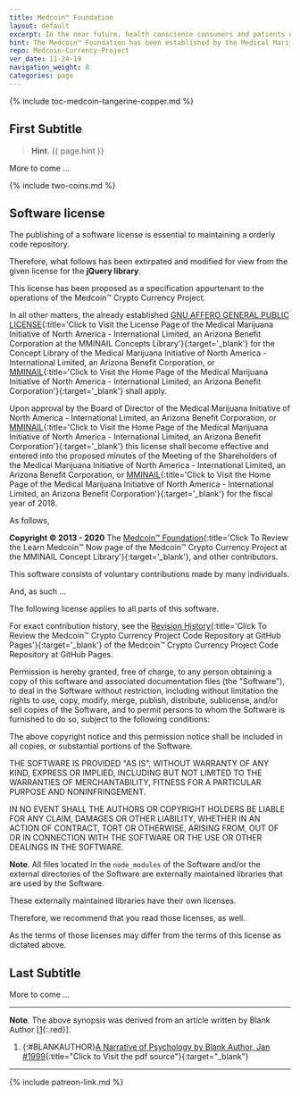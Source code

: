 ```yaml
---
title: Medcoin™ Foundation
layout: default
excerpt: In the near future, health conscience consumers and patients will be able to purchase medical devices and medical services as well as purchase Medmj or Recmj using their Medcoin™ crypto currency of choice ...
hint: The Medcoin™ Foundation has been established by the Medical Marijuana Initiative of North America - International Limited, an Arizona Benefit Corporation, for the purpose of governing the Medcoin™ Crypto Currency Project.
repo: Medcoin-Currency-Project
ver_date: 11-24-19
navigation_weight: 8
categories: page
---
```

{% include toc-medcoin-tangerine-copper.md %}

## First Subtitle

> **Hint**. {{ page.hint }}

More to come ...

{% include two-coins.md %}

## Software license

The publishing of a software license is essential to maintaining a orderly code repository.

Therefore, what follows has been extirpated and modified for view from the given license for the **jQuery library**.

This license has been proposed as a specification appurtenant to the operations of the Medcoin™ Crypto Currency Project.

In all other matters, the already established [GNU AFFERO GENERAL PUBLIC LICENSE](https://mminail.github.io/pages/license.htm){:title='Click to Visit the License Page of the Medical Marijuana Initiative of North America - International Limited, an Arizona Benefit Corporation at the MMINAIL Concepts Library'}{:target='_blank'} for the Concept Library of the Medical Marijuana Initiative of North America - International Limited, an Arizona Benefit Corporation, or [MMINAIL](https://mminail.github.io){:title='Click to Visit the Home Page of the Medical Marijuana Initiative of North America - International Limited, an Arizona Benefit Corporation'}{:target='_blank'} shall apply.

Upon approval by the Board of Director of the Medical Marijuana Initiative of North America - International Limited, an Arizona Benefit Corporation, or [MMINAIL](https://mminail.github.io){:title='Click to Visit the Home Page of the Medical Marijuana Initiative of North America - International Limited, an Arizona Benefit Corporation'}{:target='_blank'} this license shall become effective and entered into the proposed minutes of the Meeting of the Shareholders of the Medical Marijuana Initiative of North America - International Limited, an Arizona Benefit Corporation, or [MMINAIL](https://mminail.github.io){:title='Click to Visit the Home Page of the Medical Marijuana Initiative of North America - International Limited, an Arizona Benefit Corporation'}{:target='_blank'} for the fiscal year of 2018.

As follows,

**Copyright ©️ 2013 - 2020** The [Medcoin™ Foundation](https://mminail.github.io/Medcoin/Learn-Medcoin-Now.htm){:title='Click To Review the Learn Medcoin™ Now page of the Medcoin™ Crypto Currency Project at the MMINAIL Concept Library'}{:target='_blank'}, and other contributors.

This software consists of voluntary contributions made by many individuals.

And, as such ...

The following license applies to all parts of this software.

For exact contribution history, see the [Revision History](https://rwebaz.github.io/Medcoin-Crypto-Currency-Project){:title='Click To Review the Medcoin™ Crypto Currency Project Code Repository at GitHub Pages'}{:target='_blank'} of the Medcoin™ Crypto Currency Project Code Repository at GitHub Pages.

Permission is hereby granted, free of charge, to any person obtaining a copy of this software and associated documentation files (the "Software"), to deal in the Software without restriction, including without limitation the rights to use, copy, modify, merge, publish, distribute, sublicense, and/or sell copies of the Software, and to permit persons to whom the Software is furnished to do so, subject to the following conditions:

The above copyright notice and this permission notice shall be included in all copies, or substantial portions of the Software.

THE SOFTWARE IS PROVIDED "AS IS", WITHOUT WARRANTY OF ANY KIND, EXPRESS OR IMPLIED, INCLUDING BUT NOT LIMITED TO THE WARRANTIES OF MERCHANTABILITY, FITNESS FOR A PARTICULAR PURPOSE AND NONINFRINGEMENT.

IN NO EVENT SHALL THE AUTHORS OR COPYRIGHT HOLDERS BE LIABLE FOR ANY CLAIM, DAMAGES OR OTHER LIABILITY, WHETHER IN AN ACTION OF CONTRACT, TORT OR OTHERWISE, ARISING FROM, OUT OF OR IN CONNECTION WITH THE SOFTWARE OR THE USE OR OTHER DEALINGS IN THE SOFTWARE.

**Note**. All files located in the `node_modules` of the Software and/or the external directories of the Software are externally maintained libraries that are used by the Software.

These externally maintained libraries have their own licenses.

Therefore, we recommend that you read those licenses, as well.

As the terms of those licenses may differ from the terms of this license as dictated above.

## Last Subtitle

More to come ...

***

**Note**. The above synopsis was derived from an article written by Blank Author [[1](#BLANKAUTHOR){:.red}].

1. {:#BLANKAUTHOR}[A Narrative of Psychology by Blank Author, Jan #1999](http://cowles.yale.edu/sites/default/files/files/pub/d20/d2069.pdf){:title="Click to Visit the pdf source"}{:target="_blank"}

***

{% include patreon-link.md %}
